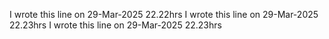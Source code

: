 I wrote this line on 29-Mar-2025 22.22hrs
I wrote this line on 29-Mar-2025 22.23hrs
I wrote this line on 29-Mar-2025 22.23hrs
